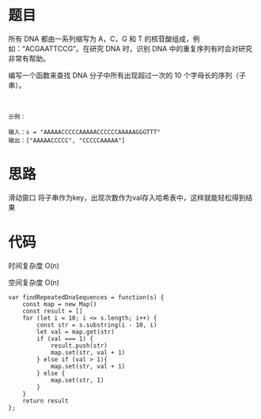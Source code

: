 # 题目
所有 DNA 都由一系列缩写为 A，C，G 和 T 的核苷酸组成，例如：“ACGAATTCCG”。在研究 DNA 时，识别 DNA 中的重复序列有时会对研究非常有帮助。

编写一个函数来查找 DNA 分子中所有出现超过一次的 10 个字母长的序列（子串）。

 


```
示例：

输入：s = "AAAAACCCCCAAAAACCCCCCAAAAAGGGTTT"
输出：["AAAAACCCCC", "CCCCCAAAAA"]
```

# 思路

 滑动窗口 将子串作为key，出现次数作为val存入哈希表中，这样就能轻松得到结果

# 代码

时间复杂度 O(n)

空间复杂度 O(n)

```
var findRepeatedDnaSequences = function(s) {
    const map = new Map()
    const result = []
    for (let i = 10; i <= s.length; i++) {
        const str = s.substring(i - 10, i)
        let val = map.get(str)
        if (val === 1) {
            result.push(str)
            map.set(str, val + 1)
        } else if (val > 1){
            map.set(str, val + 1)
        } else {
            map.set(str, 1)
        }
    }
    return result
};
```
